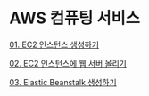 # AWS 컴퓨팅 서비스

[01. EC2 인스턴스 생성하기](./markdown-2-1.md)

[02. EC2 인스턴스에 웹 서버 올리기](./markdown-2-2.md)

[03. Elastic Beanstalk 생성하기](./markdown-2-3.md)
